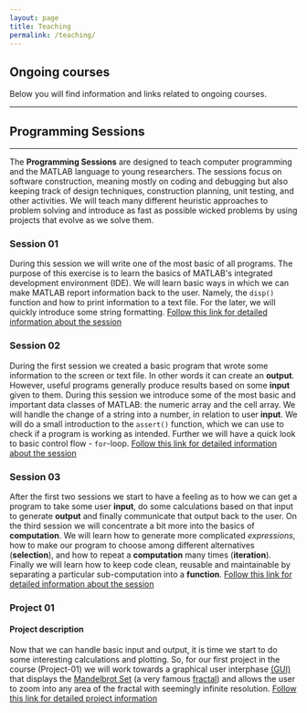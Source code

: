 ```yaml
---
layout: page
title: Teaching
permalink: /teaching/
---
```

## Ongoing courses

Below you will find information and links related to ongoing courses.

* * *
## [](#header-1)Programming Sessions
* * *

The **Programming Sessions** are designed to teach computer programming and the MATLAB language to young researchers. The sessions focus on software construction, meaning mostly on coding and debugging but also keeping track of design techniques, construction planning, unit testing, and other activities. We will teach many different heuristic approaches to problem solving and introduce as fast as possible wicked problems by using projects that evolve as we solve them.

### [](#S-1)Session 01

During this session we will write one of the most basic of all programs. The purpose of this exercise is to  learn the basics of MATLAB's integrated development environment (IDE). We will learn basic ways in which we can make MATLAB report information back to the user. Namely, the ```disp()``` function and how to print information to a text file. For the later, we will quickly introduce some string formatting.
[Follow this link for detailed information about the session](/session-01)


### [](#S-2)Session 02
During the first session we created a basic program that wrote some information to the screen or text file. In other words it can create an **output**. However, useful programs generally produce results based on some **input** given to them. During this session we introduce some of the most basic and important data classes of MATLAB: the numeric array and the cell array. We will handle the change of a string into a number, in relation to user **input**. We will do a small introduction to the ```assert()``` function, which we can use to check if a program is working as intended. Further we will have a quick look to basic control flow - ```for```-loop.
[Follow this link for detailed information about the session](/session-02)

### [](#S-3)Session 03
After the first two sessions we start to have a feeling as to how we can get a program to take some user **input**, do some calculations based on that input to generate **output** and finally communicate that output back to the user. On the third session we will concentrate a bit more into the basics of **computation**. We will learn how to generate more complicated *expressions*, how to make our program to choose among different alternatives (**selection**), and how to repeat a **computation** many times (**iteration**). Finally we will learn how to keep code clean, reusable and maintainable by separating a particular sub-computation into a **function**.
[Follow this link for detailed information about the session](/session-03)

### [](#p1)Project 01

#### Project description

Now that we can handle basic input and output, it is time we start to do some interesting calculations and plotting. So, for our first project in the course (Project-01) we will work towards a graphical user interphase [(GUI)](https://en.wikipedia.org/wiki/Graphical_user_interface) that displays the [Mandelbrot Set](https://en.wikipedia.org/wiki/Mandelbrot_set) (a very famous [fractal](https://en.wikipedia.org/wiki/Fractal)) and allows the user to zoom into any area of the fractal with seemingly infinite resolution.
[Follow this link for detailed project information](/Project01-Step01)
